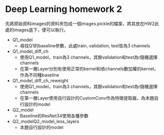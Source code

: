 Deep Learning homework 2
===

先將原始資料images的資料夾包成一個images.pickle的檔案，將其放在HW2此處的images底下，便可以執行。

* Q1_model
    * 尋找Q1的baseline參數，此處train, validation, test皆為3 channels
* Q1_model_diff_ch
    * 使用Q1_model，train為3 channels，其餘validation和test為r隨機選擇channels
    * 在第一層Layer分別有使用正常的kernel和依channels數加權的kernel，作為不同種baseline
* Q1_model_diff_ch_reweight
    * 使用Q1_model，train為3 channels，其餘validation和test為r隨機選擇channels
    * 在第一層Layer使用自行設計的CustomConv作為特徵提取器，為本題自行設計的model
* Q2_model
    * Baseline的ResNet34使用各種參數
* Q2_modelQ2_model_less_layers
    * 本題自行設計的model
